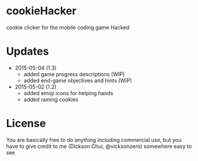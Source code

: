 # cookieHacker
cookie clicker for the mobile coding game Hacked

# Updates
 - 2015-05-04 (1.3)
   - added game progress descriptions (WIP)
   - added end-game objectives and hints (WIP)
 - 2015-05-02 (1.2)
   - added emoji icons for helping hands
   - added raining cookies


# License

You are basically free to do anything including commercial use, but you have to give credit to me (Dickson Chui, @vicksonzero) somewhere easy to see
